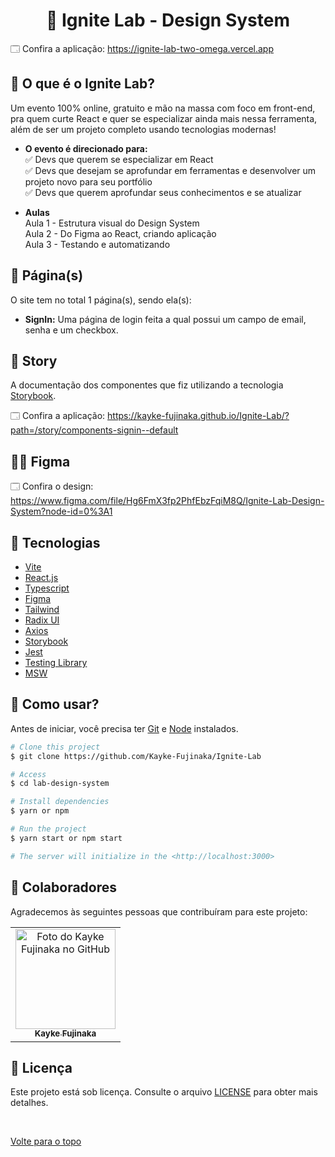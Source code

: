 <h1 align="center">🧪 Ignite Lab - Design System</h1>

🗔 Confira a aplicação: https://ignite-lab-two-omega.vercel.app

## 🎲 O que é o Ignite Lab?

Um evento 100% online, gratuito e mão na massa com foco em front-end, pra quem curte React e quer se especializar ainda mais nessa ferramenta, além de ser um projeto completo usando tecnologias modernas! 

- **O evento é direcionado para:**\
✅ Devs que querem se especializar em React\
✅ Devs que desejam se aprofundar em ferramentas e desenvolver um projeto novo para seu portfólio\
✅ Devs que querem aprofundar seus conhecimentos e se atualizar

- **Aulas**\
    Aula 1 - Estrutura visual do Design System\
    Aula 2 - Do Figma ao React, criando aplicação\
    Aula 3 - Testando e automatizando

## 📁 Página(s)

O site tem no total 1 página(s), sendo ela(s):

- **SignIn:** Uma página de login feita a qual possui um campo de email, senha e um checkbox.

## 🎨 Story

A documentação dos componentes que fiz utilizando a tecnologia [Storybook](https://storybook.js.org).

🗔 Confira a aplicação: https://kayke-fujinaka.github.io/Ignite-Lab/?path=/story/components-signin--default

## 👨‍🎨 Figma

🗔  Confira o design: https://www.figma.com/file/Hg6FmX3fp2PhfEbzFqiM8Q/Ignite-Lab-Design-System?node-id=0%3A1

## 🚀 Tecnologias
- [Vite](https://vitejs.dev)
- [React.js](https://reactjs.org)
- [Typescript](https://www.typescriptlang.org)
- [Figma](figma.com)
- [Tailwind](https://tailwindcss.com)
- [Radix UI](https://www.radix-ui.com)
- [Axios](https://axios-http.com/ptbr/docs/intro)
- [Storybook](https://storybook.js.org)
- [Jest](https://jestjs.io/pt-BR/docs/getting-started)
- [Testing Library](https://testing-library.com)
- [MSW](https://mswjs.io)

## :closed_book: Como usar?

Antes de iniciar, você precisa ter [Git](https://git-scm.com) e [Node](https://nodejs.org/en/) instalados.

```bash
# Clone this project
$ git clone https://github.com/Kayke-Fujinaka/Ignite-Lab

# Access
$ cd lab-design-system

# Install dependencies
$ yarn or npm

# Run the project
$ yarn start or npm start

# The server will initialize in the <http://localhost:3000>
```

## 🤝 Colaboradores

Agradecemos às seguintes pessoas que contribuíram para este projeto:

<table>
  <tr>
    <td align="center">
      <a href="#">
        <img src="https://avatars.githubusercontent.com/u/98772000?s=400&u=80de9af672be7f75cc7a546838552cf63d5b82fe&v=4" width="160px;" alt="Foto do Kayke Fujinaka no GitHub"/><br>
        <sub>
          <b>Kayke Fujinaka</b>
        </sub>
      </a>
    </td>
  </tr>
</table>

## 📝 Licença

Este projeto está sob licença. Consulte o arquivo [LICENSE](LICENSE.md) para obter mais detalhes.

&#xa0;

<a href="#top">Volte para o topo</a>
